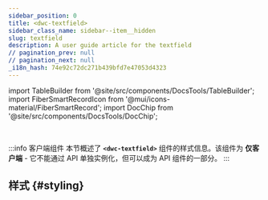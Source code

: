 ```yaml
---
sidebar_position: 0
title: <dwc-textfield>
sidebar_class_name: sidebar--item__hidden
slug: textfield
description: A user guide article for the textfield
// pagination_prev: null
// pagination_next: null
_i18n_hash: 74e92c72dc271b439bfd7e47053d4323
---
```

import TableBuilder from '@site/src/components/DocsTools/TableBuilder';
import FiberSmartRecordIcon from '@mui/icons-material/FiberSmartRecord';
import DocChip from '@site/src/components/DocsTools/DocChip';

<DocChip chip='shadow' />

<br />

:::info 客户端组件
本节概述了 **`<dwc-textfield>`** 组件的样式信息。该组件为 **仅客户端** - 它不能通过 API 单独实例化，但可以成为 API 组件的一部分。
:::

## 样式 {#styling}

<TableBuilder name="dwc-textfield" clientComponent />

